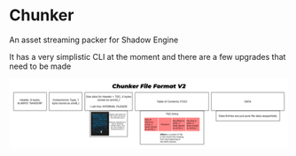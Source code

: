 # Chunker

An asset streaming packer for Shadow Engine

It has a very simplistic CLI at the moment and there are a few upgrades that need to be made

![Chunker File Format](https://raw.githubusercontent.com/77Z/FinalChunker/master/Chunker%20File%20Format.png)
